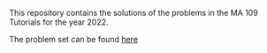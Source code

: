 This repository contains the solutions of the problems in the MA 109 Tutorials for the year 2022.

The problem set can be found [here](https://AshwinAbraham2021.github.io/MA-109-Tutorial-Solutions/MA_109_tutorials.pdf)